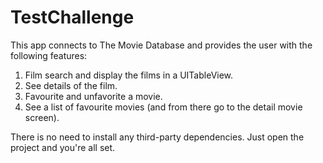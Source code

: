 # TestChallenge

This app connects to The Movie Database and provides the user with the following features:
1) Film search and display the films in a UITableView. 
2) See details of the film.
3) Favourite and unfavorite a movie.
4) See a list of favourite movies (and from there go to the detail movie screen).

There is no need to install any third-party dependencies. Just open the project and you're all set.
